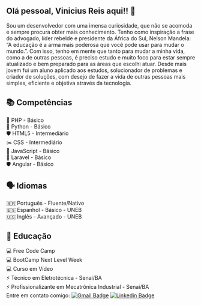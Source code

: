 ## Olá pessoal, Vinicius Reis aqui!! 👋
Sou um desenvolvedor com uma imensa curiosidade, que não se acomoda e sempre procura obter mais conhecimento. Tenho como inspiração a frase do advogado, líder rebelde e presidente da África do Sul, Nelson Mandela: “A educação é a arma mais poderosa que você pode usar para mudar o mundo.”. Com isso, tenho em mente que tanto para mudar a minha vida, como a de outras pessoas, é preciso estudo e muito foco para estar sempre atualizado e bem preparado para as áreas que escolhi atuar. Desde mais jovem fui um aluno aplicado aos estudos, solucionador de problemas e criador de soluções, com desejo de fazer a vida de outras pessoas mais simples, eficiente e objetiva através da tecnologia.

## 📚 Competências
:elephant: PHP - Básico <br>
:snake: Python - Básico <br>
🛡️ HTML5 - Intermediário <br>
:scissors: CSS - Intermediário <br>
📝 JavaScript - Básico <br>
📑 Laravel - Básico <br>
🛡️ Angular - Básico

## 🗣️ Idiomas
🇧🇷 Português - Fluente/Nativo <br>
🇪🇸 Espanhol - Básico - UNEB <br>
🇺🇸 Inglês - Avançado - UNEB

## 📖 Educação
💻 Free Code Camp<br>
💻 BootCamp Next Level Week <br>
💻 Curso em Vídeo <br>
⚡ Técnico em Eletrotécnica - Senai/BA <br>
⚡ Profissionalizante em Mecatrônica Industrial - Senai/BA <br>
Entre em contato comigo: [![Gmail Badge](https://img.shields.io/badge/-vinisrlima@gmail.com-c14438?style=flat-square&logo=Gmail&logoColor=white&link=mailto:vinisrlima@gmail.com)](mailto:vinisrlima@gmail.com) [![Linkedin Badge](https://img.shields.io/badge/-ViniciusReis-blue?style=flat-square&logo=Linkedin&logoColor=white&link=https://www.linkedin.com/in/vinicius-de-souza-reis-lima-745334185/)](https://www.linkedin.com/in/vinicius-de-souza-reis-lima-745334185/)
